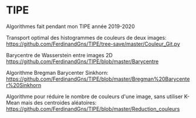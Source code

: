 # TIPE
Algorithmes fait pendant mon TIPE année 2019-2020

Transport optimal des histogrammes de couleurs de deux images:
https://github.com/FerdinandGns/TIPE/tree-save/master/Couleur_Git.py

Barycentre de Wasserstein entre images 2D
https://github.com/FerdinandGns/TIPE/blob/master/Barycentre

Algorithme Bregman Barycenter Sinkhorn:
https://github.com/FerdinandGns/TIPE/blob/master/Bregman%20Barycenter%20Sinkhorn

Algorithme pour réduire le nombre de couleurs d'une image, sans utiliser K-Mean mais des centroides aléatoires:
https://github.com/FerdinandGns/TIPE/blob/master/Reduction_couleurs
